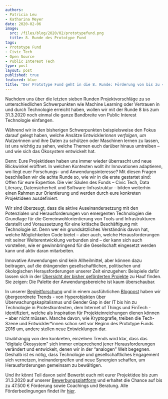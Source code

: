 ```yaml
---
authors:
- Patricia Leu
- Katharina Meyer
date: 2020-02-06
image:
  src: /files/blog/2020/02/prototypefund.png
  title: 8. Runde des Prototype Fund
tags:
- Prototype Fund
- Civic Tech
- Open Source
- Public Interest Tech
type: post
layout: post
published: true
featured: blue
title: "Der Prototype Fund geht in die 8. Runde: Förderung von bis zu 47.500 € für Open-Source-Projekte"
---
```


Nachdem uns über die letzten sieben Runden Projektvorschläge zu so unterschiedlichen Schwerpunkten wie Machine Learning oder Vertrauen in und durch Technologie erreicht haben, wollen wir mit der Runde 8 bis zum 31.3.2020 noch einmal die ganze Bandbreite von Public Interest Technologie einfangen.

Während wir in den bisherigen Schwerpunkten beispielsweise den Fokus darauf gelegt haben, welche Ansätze Entwickler*innen verfolgen, um Nutzer*innen und ihre Daten zu schützen oder Maschinen lernen zu lassen, ist uns wichtig zu sehen, welche Themen euch darüber hinaus umtreiben – und wie sich das Ökosystem entwickelt hat.

Denn: Eure Projektideen haben uns immer wieder überrascht und neue Blickwinkel eröffnet. In welchen Kontexten wollt ihr Innovationen adaptieren, wo liegt euer Forschungs- und Anwendungsinteresse? Mit diesen Fragen beschließen wir die achte Runde so, wie wir in die erste gestartet sind: Offen für eure Expertise. Die vier Säulen des Funds – Civic Tech, Data Literacy, Datensicherheit und Software-Infrastruktur – bilden weiterhin einen Rahmen zur Orientierung und werden durch eure konkreten Projektideen ausdefiniert.

Wir sind überzeugt, dass die aktive Auseinandersetzung mit den Potenzialen und Herausforderungen von emergenten Technologien die Grundlage für die Gemeinwohlorientierung von Tools und Infrastrukturen darstellt und Voraussetzung für eine kritische Beschäftigung mit Technologie ist. Denn wer ein grundsätzliches Verständnis davon hat, welche Möglichkeiten Code bietet – aber auch, welche Herausforderungen mit seiner Weiterentwicklung verbunden sind – der kann sich auch vorstellen, wie er gewinnbringend für die Gesellschaft eingesetzt werden kann und aktiv daran mitarbeiten.

Innovative Anwendungen sind kein Allheilmittel, aber können dazu beitragen, auf die drängenden gesellschaftlichen, politischen und ökologischen Herausforderungen unserer Zeit einzugehen: Beispiele dafür lassen sich in der [Übersicht der bisher geförderten Projekte](https://prototypefund.de/projects/) zu Hauf finden. Sie zeigen: Die Palette der Anwendungsbereiche ist kaum überschaubar.

In unserer [Begleitforschung](https://prototypefund.de/wp-content/uploads/2020/01/Begleitforschungsreport-Runde-8.pdf) und in einem ausführlichen [Blogpost](https://prototypefund.de/bewerbt-euch-runde-8/) haben wir übergeordnete Trends - von Hyperobjekten über Überwachungskapitalismus und Gender Gap in der IT bis hin zu Technologie in Protestkontexten, dem Internet of Things und FinTech - identifiziert, welche als Inspiration für Projekteinreichungen dienen können – aber nicht müssen. Manche davon, wie Kryptografie, treiben die Tech-Szene und Entwickler*innen schon seit vor Beginn des Prototype Funds 2016 um, andere stellen neue Entwicklungen dar. 

Unabhängig von den konkreten, einzelnen Trends wird klar, dass das “digitale Ökosystem” sich immer entsprechend jener Herausforderungen verändert und entwickelt, denen wir in der “analogen” Welt begegnen. Deshalb ist es nötig, dass Technologie und gesellschaftliches Engagement sich vernetzen, ineinandergreifen und neue Synergien schaffen, um Herausforderungen gemeinsam zu bewältigen.

Und ihr könnt Teil davon sein! Bewerbt euch mit eurer Projektidee bis zum 31.3.2020 auf unserer [Bewerbungsplattform](https://secure.pt-dlr.de/pt-conference/conference/PROTOTYPEFUND8/) und erhaltet die Chance auf bis zu 47.500 € Förderung sowie Coachings und Beratung. Alle Förderbedingungen findet ihr [hier](https://prototypefund.de/faq/).
